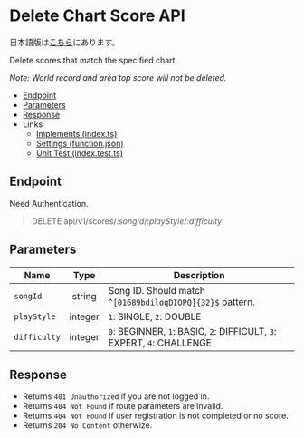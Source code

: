 # Delete Chart Score API

日本語版は[こちら](./README-ja.md)にあります。

Delete scores that match the specified chart.

*Note: World record and area top score will not be deleted.*

- [Endpoint](#endpoint)
- [Parameters](#parameters)
- [Response](#response)
- Links
  - [Implements (index.ts)](index.ts)
  - [Settings (function.json)](function.json)
  - [Unit Test (index.test.ts)](index.test.ts)

## Endpoint

Need Authentication.

> DELETE api/v1/scores/*:songId*/*:playStyle*/*:difficulty*

## Parameters

|Name|Type|Description|
|----|:--:|-----------|
|`songId`|string|Song ID. Should match `^[01689bdiloqDIOPQ]{32}$` pattern.|
|`playStyle`|integer|`1`: SINGLE, `2`: DOUBLE|
|`difficulty`|integer|`0`: BEGINNER, `1`: BASIC, `2`: DIFFICULT, `3`: EXPERT, `4`: CHALLENGE|

## Response

- Returns `401 Unauthorized` if you are not logged in.
- Returns `404 Not Found` if route parameters are invalid.
- Returns `404 Not Found` if user registration is not completed or no score.
- Returns `204 No Content` otherwize.
